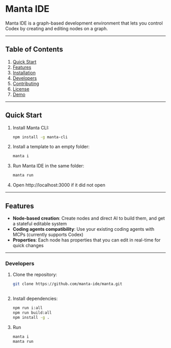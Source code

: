 # Manta IDE

Manta IDE is a graph-based development environment that lets you control Codex by creating and editing nodes on a graph. 

---

## Table of Contents

1. [Quick Start](#quick-start)
2. [Features](#features)
3. [Installation](#installation)
4. [Developers](#developers)
5. [Contributing](#contributing)
6. [License](#license)
7. [Demo](#demo)
---
## Quick Start

1. Install Manta CLI:
   ```bash
   npm install -g manta-cli

1. Install a template to an empty folder:
   ```bash
   manta i

2. Run Manta IDE in the same folder:
   ```bash
   manta run

3. Open http://localhost:3000 if it did not open
---

## Features

- **Node-based creation**: Create nodes and direct AI to build them, and get a stateful editable system
- **Coding agents compatibility**: Use your existing coding agents with MCPs (currently supports Codex)
- **Properties**: Each node has properties that you can edit in real-time for quick changes

---

### Developers

1. Clone the repository:

   ```bash
   git clone https://github.com/manta-ide/manta.git
  
2. Install dependencies:

   ```bash
   npm run i:all
   npm run build:all
   npm install -g .

3. Run
   ```bash
   manta i
   manta run
